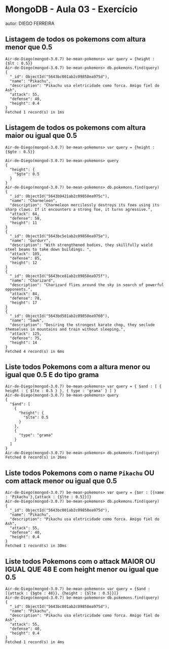 # MongoDB - Aula 03 - Exercício
autor: DIEGO FERREIRA

## Listagem de todos os pokemons com altura menor que 0.5

```
Air-de-Diego(mongod-3.0.7) be-mean-pokemons> var query = {height : {$lt : 0.5}}
Air-de-Diego(mongod-3.0.7) be-mean-pokemons> db.pokemons.find(query)
{
  "_id": ObjectId("5643bc001ab2c09858ea975d"),
  "name": "Pikachu",
  "description": "Pikachu usa eletricidade como forca. Amigo fiel do Ash",
  "attack": 55,
  "defense": 40,
  "height": 0.4
}
Fetched 1 record(s) in 1ms
```

## Listagem de todos os pokemons com altura maior ou igual que 0.5

```
Air-de-Diego(mongod-3.0.7) be-mean-pokemons> var query = {height : {$gte : 0.5}}

Air-de-Diego(mongod-3.0.7) be-mean-pokemons> query
{
  "height": {
    "$gte": 0.5
  }
}
Air-de-Diego(mongod-3.0.7) be-mean-pokemons> db.pokemons.find(query)
{
  "_id": ObjectId("5643b9421ab2c09858ea975c"),
  "name": "Charmeleon",
  "description": "Charmeleon mercilessly destroys its foes using its sharp claws. If it encounters a strong foe, it turns agressive.",
  "attack": 64,
  "defense": 58,
  "height": 11
}
{
  "_id": ObjectId("5643bc5e1ab2c09858ea975e"),
  "name": "Gurdurr",
  "description": "With strengthened bodies, they skillfully wield steel beams to take down buildings. ",
  "attack": 105,
  "defense": 85,
  "height": 12
}
{
  "_id": ObjectId("5643bce81ab2c09858ea975f"),
  "name": "Charizard",
  "description": "Charizard flies around the sky in search of powerful opponents.",
  "attack": 84,
  "defense": 78,
  "height": 17
}
{
  "_id": ObjectId("5643bd581ab2c09858ea9760"),
  "name": "Sawk",
  "description": "Desiring the strongest karate chop, they seclude themselves in mountains and train without sleeping.",
  "attack": 125,
  "defense": 75,
  "height": 14
}
Fetched 4 record(s) in 6ms
```

## Liste todos Pokemons com a altura **menor ou igual que** 0.5 **E** do tipo grama

```
Air-de-Diego(mongod-3.0.7) be-mean-pokemons> var query = { $and : [ { height : { $lte : 0.5 } }, { type : 'grama' } ] }
Air-de-Diego(mongod-3.0.7) be-mean-pokemons> query
{
  "$and": [
    {
      "height": {
        "$lte": 0.5
      }
    },
    {
      "type": "grama"
    }
  ]
}
Air-de-Diego(mongod-3.0.7) be-mean-pokemons> db.pokemons.find(query)
Fetched 0 record(s) in 26ms
```

## Liste todos Pokemons com o name `Pikachu` **OU** com attack **menor ou igual que** 0.5

```
Air-de-Diego(mongod-3.0.7) be-mean-pokemons> var query = {$or : [{name : 'Pikachu'},{attack : {$lte : 0.5}}]}
Air-de-Diego(mongod-3.0.7) be-mean-pokemons> db.pokemons.find(query)
{
  "_id": ObjectId("5643bc001ab2c09858ea975d"),
  "name": "Pikachu",
  "description": "Pikachu usa eletricidade como forca. Amigo fiel do Ash",
  "attack": 55,
  "defense": 40,
  "height": 0.4
}
Fetched 1 record(s) in 30ms
```

## Liste todos Pokemons com o attack **MAIOR OU IGUAL QUE** 48 **E** com  height **menor ou igual que** 0.5

```
Air-de-Diego(mongod-3.0.7) be-mean-pokemons> var query = {$and : [{attack : {$gte : 48}}, {height : {$lte : 0.5}}]}
Air-de-Diego(mongod-3.0.7) be-mean-pokemons> db.pokemons.find(query)
{
  "_id": ObjectId("5643bc001ab2c09858ea975d"),
  "name": "Pikachu",
  "description": "Pikachu usa eletricidade como forca. Amigo fiel do Ash",
  "attack": 55,
  "defense": 40,
  "height": 0.4
}
Fetched 1 record(s) in 4ms
```
